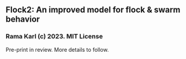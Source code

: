 ## Flock2: An improved model for flock &amp; swarm behavior
### Rama Karl (c) 2023. MIT License

Pre-print in review. More details to follow.


